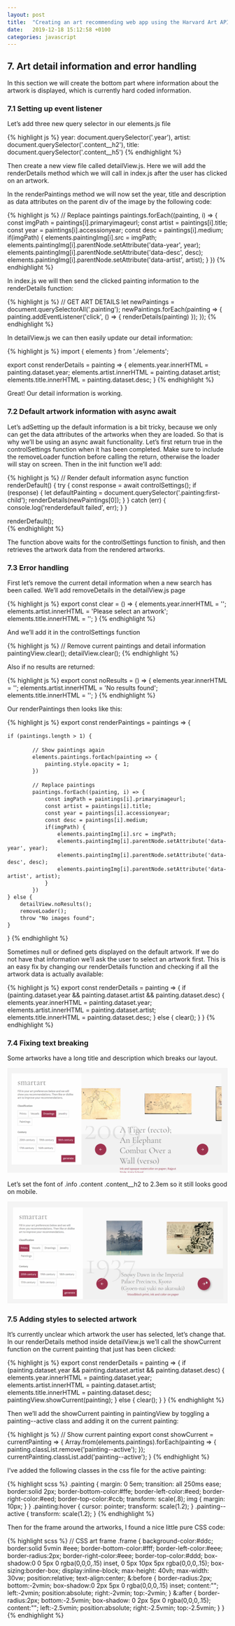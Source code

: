 ```yaml
---
layout: post
title:  "Creating an art recommending web app using the Harvard Art API - part 4: Art & Error handling"
date:   2019-12-18 15:12:58 +0100
categories: javascript
---
```

## 7. Art detail information and error handling

In this section we will create the bottom part where information about the artwork is displayed, which is currently hard coded information.

### 7.1 Setting up event listener

Let’s add three new query selector in our elements.js file

{% highlight js %}
year: document.querySelector('.year'),
artist: document.querySelector('.content__h2'),
title: document.querySelector('.content__h5')
{% endhighlight %}

Then create a new view file called detailView.js. Here we will add the renderDetails method which we will call in index.js after the user has clicked on an artwork.

In the renderPaintings method we will now set the year, title and description as data attributes on the parent div of the image by the following code:

{% highlight js %}
// Replace paintings
paintings.forEach((painting, i) => {
    const imgPath = paintings[i].primaryimageurl;
    const artist = paintings[i].title;
    const year = paintings[i].accessionyear;
    const desc = paintings[i].medium;
    if(imgPath) {
        elements.paintingImg[i].src = imgPath;
        elements.paintingImg[i].parentNode.setAttribute('data-year', year);
        elements.paintingImg[i].parentNode.setAttribute('data-desc', desc);
        elements.paintingImg[i].parentNode.setAttribute('data-artist', artist);
    }
})
{% endhighlight %}

In index.js we will then send the clicked painting information to the renderDetails function:

{% highlight js %}
// GET ART DETAILS
let newPaintings = document.querySelectorAll('.painting');
newPaintings.forEach(painting => {
   painting.addEventListener('click', () => {
        renderDetails(painting)
   });
});
{% endhighlight %}

In detailView.js we can then easily update our detail information:

{% highlight js %}
import { elements } from './elements';

export const renderDetails = painting => {
    elements.year.innerHTML = painting.dataset.year;
    elements.artist.innerHTML = painting.dataset.artist;
    elements.title.innerHTML = painting.dataset.desc;
}
{% endhighlight %}

Great! Our detail information is working.

### 7.2 Default artwork information with async await

Let’s adSetting up the default information is a bit tricky, because we only can get the data attributes of the artworks when they are loaded. So that is why we’ll be using an async await functionality. Let’s first return true in the controlSettings function when it has been completed. Make sure to include the removeLoader function before calling the return, otherwise the loader will stay on screen. Then in the init function we’ll add:

{% highlight js %}
// Render default information
async function renderDefault() {
    try {
        const response = await controlSettings();
        if (response) {
            let defaultPainting = document.querySelector('.painting:first-child');
            renderDetails(newPaintings[0]);
        }
    }
    catch (err) {
        console.log('renderdefault failed', err);
    }
}
    
renderDefault();  
{% endhighlight %}

The function above waits for the controlSettings function to finish, and then retrieves the artwork data from the rendered artworks.

### 7.3 Error handling 

First let’s remove the current detail information when a new search has been called. We’ll add removeDetails in the detailView.js page

{% highlight js %}
export const clear = () => {
    elements.year.innerHTML = '';
    elements.artist.innerHTML = 'Please select an artwork';
    elements.title.innerHTML = '';
}
{% endhighlight %}

And we’ll add it in the controlSettings function

{% highlight js %}
// Remove current paintings and detail information
paintingView.clear();
detailView.clear();
{% endhighlight %}

Also if no results are returned:

{% highlight js %}
export const noResults = () => {
    elements.year.innerHTML = '';
    elements.artist.innerHTML = 'No results found';
    elements.title.innerHTML = '';
}
{% endhighlight %}

Our renderPaintings then looks like this:

{% highlight js %}
export const renderPaintings = paintings => {

    if (paintings.length > 1) {

            // Show paintings again
            elements.paintings.forEach(painting => {
                painting.style.opacity = 1;
            })

            // Replace paintings
            paintings.forEach((painting, i) => {
                const imgPath = paintings[i].primaryimageurl;
                const artist = paintings[i].title;
                const year = paintings[i].accessionyear;
                const desc = paintings[i].medium;
                if(imgPath) {
                    elements.paintingImg[i].src = imgPath;
                    elements.paintingImg[i].parentNode.setAttribute('data-year', year);
                    elements.paintingImg[i].parentNode.setAttribute('data-desc', desc);
                    elements.paintingImg[i].parentNode.setAttribute('data-artist', artist);
                } 
            })
    } else {
        detailView.noResults();
        removeLoader();
        throw "No images found";
    }
}
{% endhighlight %}

Sometimes null or defined gets displayed on the default artwork. If we do not have that information we’ll ask the user to select an artwork first. This is an easy fix by changing our renderDetails function and checking if all the artwork data is actually available:

{% highlight js %}
export const renderDetails = painting => {
    if (painting.dataset.year && painting.dataset.artist && painting.dataset.desc) {
        elements.year.innerHTML = painting.dataset.year;
        elements.artist.innerHTML = painting.dataset.artist;
        elements.title.innerHTML = painting.dataset.desc;
    } else {
        clear();
    }
}
{% endhighlight %}

### 7.4 Fixing text breaking

Some artworks have a long title and description which breaks our layout. 

![My helpful screenshot](/assets/7.png)

Let’s set the font of .info .content .content__h2 to 2.3em so it still looks good on mobile.

![My helpful screenshot](/assets/8.png)

### 7.5 Adding styles to selected artwork

It’s currently unclear which artwork the user has selected, let’s change that. In our renderDetails method inside detailView.js we’ll call the showCurrent function on the current painting that just has been clicked:

{% highlight js %}
export const renderDetails = painting => {
    if (painting.dataset.year && painting.dataset.artist && painting.dataset.desc) {
        elements.year.innerHTML = painting.dataset.year;
        elements.artist.innerHTML = painting.dataset.artist;
        elements.title.innerHTML = painting.dataset.desc;
        paintingView.showCurrent(painting);
    } else {
        clear();
    }
}
{% endhighlight %}

Then we’ll add the showCurrent painting in paintingView by toggling a painting--active class and adding it on the current painting:

{% highlight js %}
// Show current painting
export const showCurrent = currentPainting => {
    Array.from(elements.paintings).forEach(painting => {
        painting.classList.remove('painting--active');
    });
    currentPainting.classList.add('painting--active');
}
{% endhighlight %}
 
I’ve added the following classes in the css file for the active painting:

{% highlight scss %}
.painting {
    margin: 0 5em;
    transition: all 250ms ease;
    border:solid 2px;
    border-bottom-color:#ffe;
    border-left-color:#eed;
    border-right-color:#eed;
    border-top-color:#ccb;
    transform: scale(.8);
    img {
        margin: 10px;
    }
}
.painting:hover {
    cursor: pointer;
    transform: scale(1.2);
}
.painting--active {
    transform: scale(1.2);
}
{% endhighlight %}

Then for the frame around the artworks, I found a nice little pure CSS code:

{% highlight scss %}
// CSS art frame
.frame {
    background-color:#ddc;
    border:solid 5vmin #eee;
    border-bottom-color:#fff;
    border-left-color:#eee;
    border-radius:2px;
    border-right-color:#eee;
    border-top-color:#ddd;
    box-shadow:0 0 5px 0 rgba(0,0,0,.15) inset, 0 5px 10px 5px rgba(0,0,0,.15);
    box-sizing:border-box;
    display:inline-block;
    max-height: 40vh;
    max-width: 30vw;
    position:relative;
    text-align:center;
    &:before {
      border-radius:2px;
      bottom:-2vmin;
      box-shadow:0 2px 5px 0 rgba(0,0,0,.15) inset;
      content:"";
      left:-2vmin;
      position:absolute;
      right:-2vmin;
      top:-2vmin;
    }
    &:after {
      border-radius:2px;
      bottom:-2.5vmin;
      box-shadow: 0 2px 5px 0 rgba(0,0,0,.15);
      content:"";
      left:-2.5vmin;
      position:absolute;
      right:-2.5vmin;
      top:-2.5vmin;
    }
  }
{% endhighlight %}